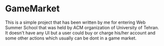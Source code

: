 # GameMarket
This is a simple project that has been written by me for entering Web Summer School that was held by ACM organization of University of Tehran. It doesn't have any UI but a user could buy or charge his/her account and some other actions which usually can be dont in a game market.
